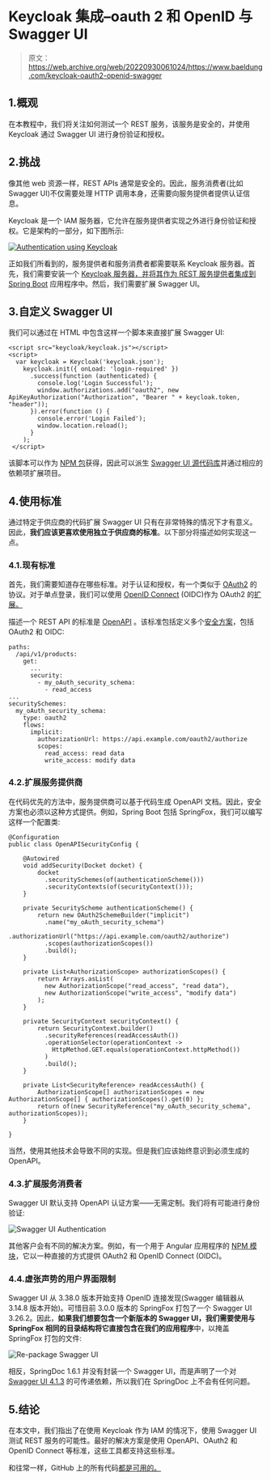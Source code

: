 # Keycloak 集成–oauth 2 和 OpenID 与 Swagger UI

> 原文：<https://web.archive.org/web/20220930061024/https://www.baeldung.com/keycloak-oauth2-openid-swagger>

## 1.概观

在本教程中，我们将关注如何测试一个 REST 服务，该服务是安全的，并使用 Keycloak 通过 Swagger UI 进行身份验证和授权。

## 2.挑战

像其他 web 资源一样，REST APIs 通常是安全的。因此，服务消费者(比如 Swagger UI)不仅需要处理 HTTP 调用本身，还需要向服务提供者提供认证信息。

Keycloak 是一个 IAM 服务器，它允许在服务提供者实现之外进行身份验证和授权。它是架构的一部分，如下图所示:

[![Authentication using Keycloak](img/8bf4683b9828ce16818bc100d10cc349.png)](/web/20220627175715/https://www.baeldung.com/wp-content/uploads/2022/01/oauth.svg)

正如我们所看到的，服务提供者和服务消费者都需要联系 Keycloak 服务器。首先，我们需要安装一个 [Keycloak 服务器，并将其作为 REST 服务提供者集成到 Spring Boot](/web/20220627175715/https://www.baeldung.com/spring-boot-keycloak) 应用程序中。然后，我们需要扩展 Swagger UI。

## 3.自定义 Swagger UI

我们可以通过在 HTML 中包含这样一个脚本来直接扩展 Swagger UI:

```
<script src="keycloak/keycloak.js"></script>
<script>
  var keycloak = Keycloak('keycloak.json');
    keycloak.init({ onLoad: 'login-required' })
      .success(function (authenticated) {
        console.log('Login Successful');
        window.authorizations.add("oauth2", new ApiKeyAuthorization("Authorization", "Bearer " + keycloak.token, "header"));
      }).error(function () {
        console.error('Login Failed');
        window.location.reload();
      }
    );
 </script>
```

该脚本可以作为 [NPM 包](https://web.archive.org/web/20220627175715/https://www.npmjs.com/package/keycloak-js)获得，因此可以派生 [Swagger UI 源代码库](https://web.archive.org/web/20220627175715/https://github.com/swagger-api/swagger-ui)并通过相应的依赖项扩展项目。

## 4.使用标准

通过特定于供应商的代码扩展 Swagger UI 只有在非常特殊的情况下才有意义。因此，**我们应该更喜欢使用独立于供应商的标准**。以下部分将描述如何实现这一点。

### 4.1.现有标准

首先，我们需要知道存在哪些标准。对于认证和授权，有一个类似于 [OAuth2](https://web.archive.org/web/20220627175715/https://oauth.net/2/) 的协议。对于单点登录，我们可以使用 [OpenID Connect](https://web.archive.org/web/20220627175715/https://openid.net/connect/) (OIDC)作为 OAuth2 的[扩展。](https://web.archive.org/web/20220627175715/https://developer.okta.com/blog/2019/10/21/illustrated-guide-to-oauth-and-oidc)

描述一个 REST API 的标准是 [OpenAPI](https://web.archive.org/web/20220627175715/https://www.openapis.org/) 。该标准包括定义多个[安全方案](https://web.archive.org/web/20220627175715/https://swagger.io/docs/specification/authentication)，包括 OAuth2 和 OIDC:

```
paths:
  /api/v1/products:
    get:
      ...
      security:
        - my_oAuth_security_schema:
          - read_access
...
securitySchemes:
  my_oAuth_security_schema:
    type: oauth2
    flows:
      implicit:
        authorizationUrl: https://api.example.com/oauth2/authorize
        scopes:
          read_access: read data
          write_access: modify data
```

### 4.2.扩展服务提供商

在代码优先的方法中，服务提供商可以基于代码生成 OpenAPI 文档。因此，安全方案也必须以这种方式提供。例如，Spring Boot 包括 SpringFox，我们可以编写这样一个配置类:

```
@Configuration
public class OpenAPISecurityConfig {

    @Autowired
    void addSecurity(Docket docket) {
        docket
          .securitySchemes(of(authenticationScheme()))
          .securityContexts(of(securityContext()));
    }

    private SecurityScheme authenticationScheme() {
        return new OAuth2SchemeBuilder("implicit")
          .name("my_oAuth_security_schema")
          .authorizationUrl("https://api.example.com/oauth2/authorize")
          .scopes(authorizationScopes())
          .build();
    }

    private List<AuthorizationScope> authorizationScopes() {
        return Arrays.asList(
          new AuthorizationScope("read_access", "read data"),
          new AuthorizationScope("write_access", "modify data")
        );
    }

    private SecurityContext securityContext() {
        return SecurityContext.builder()
          .securityReferences(readAccessAuth())
          .operationSelector(operationContext ->
            HttpMethod.GET.equals(operationContext.httpMethod())
          )
          .build();
    }

    private List<SecurityReference> readAccessAuth() {
        AuthorizationScope[] authorizationScopes = new AuthorizationScope[] { authorizationScopes().get(0) };
        return of(new SecurityReference("my_oAuth_security_schema", authorizationScopes));
    }

} 
```

当然，使用其他技术会导致不同的实现。但是我们应该始终意识到必须生成的 OpenAPI。

### 4.3.扩展服务消费者

Swagger UI 默认支持 OpenAPI 认证方案——无需定制。我们将有可能进行身份验证:

![Swagger UI Authentication](img/e4b5555af5bae6e7f42fa1e60ff32c1d.png)

其他客户会有不同的解决方案。例如，有一个用于 Angular 应用程序的 [NPM 模块](https://web.archive.org/web/20220627175715/https://github.com/manfredsteyer/angular-oauth2-oidc)，它以一种直接的方式提供 OAuth2 和 OpenID Connect (OIDC)。

### 4.4.虚张声势的用户界面限制

Swagger UI 从 3.38.0 版本开始支持 OpenID 连接发现(Swagger 编辑器从 3.14.8 版本开始)。可惜目前 3.0.0 版本的 SpringFox 打包了一个 Swagger UI 3.26.2。因此，**如果我们想要包含一个新版本的 Swagger UI，我们需要使用与 SpringFox 相同的目录结构将它直接包含在我们的应用程序**中，以掩盖 SpringFox 打包的文件:

![Re-package Swagger UI](img/2d88b22f87f24c1c2b02dda5debe1c72.png)

相反，SpringDoc 1.6.1 并没有封装一个 Swagger UI，而是声明了一个对 [Swagger UI 4.1.3](https://web.archive.org/web/20220627175715/https://search.maven.org/artifact/org.webjars/swagger-ui/4.1.3/jar) 的可传递依赖，所以我们在 SpringDoc 上不会有任何问题。

## 5.结论

在本文中，我们指出了在使用 Keycloak 作为 IAM 的情况下，使用 Swagger UI 测试 REST 服务的可能性。最好的解决方案是使用 OpenAPI、OAuth2 和 OpenID Connect 等标准，这些工具都支持这些标准。

和往常一样，GitHub 上的所有代码[都是可用的。](https://web.archive.org/web/20220627175715/https://github.com/eugenp/tutorials/tree/master/spring-boot-modules/spring-boot-swagger-keycloak)